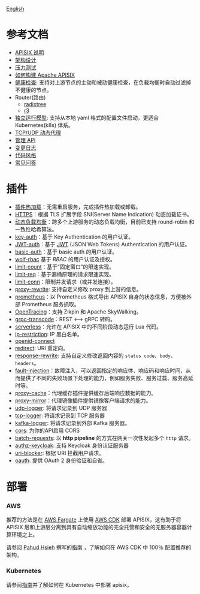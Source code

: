 <!--
#
# Licensed to the Apache Software Foundation (ASF) under one or more
# contributor license agreements.  See the NOTICE file distributed with
# this work for additional information regarding copyright ownership.
# The ASF licenses this file to You under the Apache License, Version 2.0
# (the "License"); you may not use this file except in compliance with
# the License.  You may obtain a copy of the License at
#
#     http://www.apache.org/licenses/LICENSE-2.0
#
# Unless required by applicable law or agreed to in writing, software
# distributed under the License is distributed on an "AS IS" BASIS,
# WITHOUT WARRANTIES OR CONDITIONS OF ANY KIND, either express or implied.
# See the License for the specific language governing permissions and
# limitations under the License.
#
-->
[English](../README.md)

参考文档
==================

* [APISIX 说明](../../README_CN.md)
* [架构设计](architecture-design.md)
* [压力测试](benchmark.md)
* [如何构建 Apache APISIX](how-to-build.md)
* [健康检查](health-check.md): 支持对上游节点的主动和被动健康检查，在负载均衡时自动过滤掉不健康的节点。
* Router(路由)
    * [radixtree](../router-radixtree.md)
    * [r3](router-r3.md)
* [独立运行模型](stand-alone.md): 支持从本地 yaml 格式的配置文件启动，更适合 Kubernetes(k8s) 体系。
* [TCP/UDP 动态代理](stream-proxy.md)
* [管理 API](admin-api.md)
* [变更日志](../../CHANGELOG_CN.md)
* [代码风格](../CODE_STYLE.md)
* [常见问答](../../FAQ_CN.md)

插件
===

* [插件热加载](plugins.md)：无需重启服务，完成插件热加载或卸载。
* [HTTPS](https.md)：根据 TLS 扩展字段 SNI(Server Name Indication) 动态加载证书。
* [动态负载均衡](architecture-design.md#upstream)：跨多个上游服务的动态负载均衡，目前已支持 round-robin 和一致性哈希算法。
* [key-auth](plugins/key-auth.md)：基于 Key Authentication 的用户认证。
* [JWT-auth](plugins/jwt-auth.md)：基于 [JWT](https://jwt.io/) (JSON Web Tokens) Authentication 的用户认证。
* [basic-auth](plugins/basic-auth.md)：基于 basic auth 的用户认证。
* [wolf-rbac](plugins/wolf-rbac.md) 基于 *RBAC* 的用户认证及授权。
* [limit-count](plugins/limit-count.md)：基于“固定窗口”的限速实现。
* [limit-req](plugins/limit-req.md)：基于漏桶原理的请求限速实现。
* [limit-conn](plugins/limit-conn.md)：限制并发请求（或并发连接）。
* [proxy-rewrite](plugins/proxy-rewrite.md): 支持自定义修改 proxy 到上游的信息。
* [prometheus](plugins/prometheus.md)：以 Prometheus 格式导出 APISIX 自身的状态信息，方便被外部 Prometheus 服务抓取。
* [OpenTracing](plugins/zipkin.md)：支持 Zikpin 和 Apache SkyWalking。
* [grpc-transcode](plugins/grpc-transcode.md)：REST <--> gRPC 转码。
* [serverless](plugins/serverless.md)：允许在 APISIX 中的不同阶段动态运行 Lua 代码。
* [ip-restriction](plugins/ip-restriction.md): IP 黑白名单。
* [openid-connect](plugins/oauth.md)
* [redirect](plugins/redirect.md): URI 重定向。
* [response-rewrite](plugins/response-rewrite.md): 支持自定义修改返回内容的 `status code`、`body`、`headers`。
* [fault-injection](plugins/fault-injection.md)：故障注入，可以返回指定的响应体、响应码和响应时间，从而提供了不同的失败场景下处理的能力，例如服务失败、服务过载、服务高延时等。
* [proxy-cache](plugins/proxy-cache.md)：代理缓存插件提供缓存后端响应数据的能力。
* [proxy-mirror](plugins/proxy-mirror.md)：代理镜像插件提供镜像客户端请求的能力。
* [udp-logger](plugins/udp-logger.md): 将请求记录到 UDP 服务器
* [tcp-logger](plugins/tcp-logger.md): 将请求记录到 TCP 服务器
* [kafka-logger](plugins/kafka-logger.md): 将请求记录到外部 Kafka 服务器。
* [cors](plugins/cors.md): 为你的API启用 CORS
* [batch-requests](plugins/batch-requests.md): 以 **http pipeline** 的方式在网关一次性发起多个 `http` 请求。
* [authz-keycloak](plugins/authz-keycloak-cn.md): 支持 Keycloak 身份认证服务器
* [uri-blocker](plugins/uri-blocker.md): 根据 URI 拦截用户请求。
* [oauth](plugins/oauth.md): 提供 OAuth 2 身份验证和自省。

部署
=======

### AWS

推荐的方法是在 [AWS Fargate](https://aws.amazon.com/fargate/) 上使用  [AWS CDK](https://aws.amazon.com/cdk/) 部署 APISIX，这有助于将 APISIX 层和上游层分离到具有自动缩放功能的完全托管和安全的无服务器容器计算环境之上。

请参阅 [Pahud Hsieh](https://github.com/pahud) 撰写的[指南](https://github.com/pahud/cdk-samples/blob/master/typescript/apisix/README.md) ，了解如何在 AWS CDK 中 100％ 配置推荐的架构。

### Kubernetes

请参阅[指南](../../kubernetes/README.md)并了解如何在 Kubernetes 中部署 apisix。

